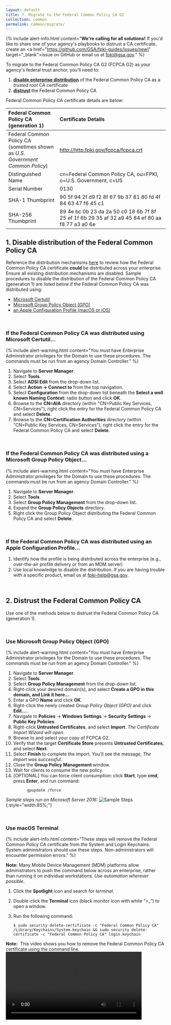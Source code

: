 ```yaml
---
layout: default 
title: 7. Migrate to the Federal Common Policy CA G2
collection: common
permalink: common/migrate/
---
```


{% include alert-info.html content="<strong>We're calling for all solutions!</strong> If you'd like to share one of your agency's playbooks to distrust a CA certificate, create an <a href=\"https://github.com/GSA/fpki-guides/issues/new\" target=\"_blank\">issue on GitHub</a> or email us at fpki@gsa.gov." %}

To migrate to the Federal Common Policy CA G2 (FCPCA G2) as your agency's federal trust anchor, you'll need to:
1. [**disable enterprise distribution**](#1-disable-distribution-of-the-federal-common-policy-ca) of the Federal Common Policy CA as a _trusted root_ CA certificate
1. [**distrust**](#2-distrust-the-federal-common-policy-ca) the Federal Common Policy CA

<p>Federal Common Policy CA certificate details are below:</p>

| **Federal Common Policy CA (generation 1)**  | **Certificate Details**                             |
| :--------  | :-------------------------------     |
| Federal Common Policy CA<br>(sometimes shown as *U.S. Government Common Policy*) | http://http.fpki.gov/fcpca/fcpca.crt |
| Distinguished Name | cn=Federal Common Policy CA, ou=FPKI, o=U.S. Government, c=US |
| Serial Number | 0130 |
| SHA-1 Thumbprint | 90 5f 94 2f d9 f2 8f 67 9b 37 81 80 fd 4f 84 63 47 f6 45 c1 |
| SHA-256 Thumbprint | 89 4e bc 0b 23 da 2a 50 c0 18 6b 7f 8f 25 ef 1f 6b 29 35 af 32 a9 45 84 ef 80 aa f8 77 a3 a0 6e |

## 1. Disable distribution of the Federal Common Policy CA

Reference the distribution mechanisms [here]({{site.baseurl}}/common/distribute-os/) to review how the Federal Common Policy CA certificate **could** be distributed across your enterprise.  Ensure all existing distribution mechanisms are disabled. Sample procedures to disable the distribution of the Federal Common Policy CA (generation 1) are listed below if the Federal Common Policy CA was distributed using:

- [Microsoft Certutil](#if-the-federal-common-policy-ca-was-distributed-using-microsoft-certutil)
- [Microsoft Group Policy Object (GPO)](#if-the-federal-common-policy-ca-was-distributed-using-a-group-policy-object)
- [an Apple Configuration Profile (macOS or iOS)](#if-the-federal-common-policy-ca-was-distributed-using-an-apple-configuration-profile)

<br>

### If the Federal Common Policy CA was distributed using Microsoft Certutil...
{% include alert-warning.html content="You must have Enterprise Administrator privileges for the Domain to use these procedures. The commands must be run from an agency Domain Controller." %}

1. Navigate to **Server Manager**.
1. Select **Tools**.
1. Select **ADSI Edit** from the drop-down list.
1. Select **Action -> Connect to** from the top navigation.
1. Select **Configuration** from the drop-down list beneath the **Select a well known Naming Context:** radio button and click **OK**.
1. Browse to the **CN=AIA** directory (within "CN=Public Key Services, CN=Services"), right click the entry for the Federal Common Policy CA and select **Delete**.
1. Browse to the **CN=Certification Authorities** directory (within "CN=Public Key Services, CN=Services"), right click the entry for the Federal Common Policy CA and select **Delete**.

<br>

### If the Federal Common Policy CA was distributed using a Microsoft Group Policy Object...
{% include alert-warning.html content="You must have Enterprise Administrator privileges for the Domain to use these procedures. The commands must be run from an agency Domain Controller." %}

1. Navigate to **Server Manager**.
1. Select **Tools**.
1. Select **Group Policy Management** from the drop-down list.
1. Expand the **Group Policy Objects** directory.
1. Right click the Group Policy Object distributing the Federal Common Policy CA and select **Delete**.

<br>

### If the Federal Common Policy CA was distributed using an Apple Configuration Profile...
1. Identify how the profile is being distributed across the enterprise (e.g., over-the-air profile delivery or from an MDM server)
2. Use local knowledge to disable the distribution.  If you are having trouble with a specific product, email us at fpki-help@gsa.gov.

<br>

## 2. Distrust the Federal Common Policy CA 

Use one of the methods below to distrust the Federal Common Policy CA (generation 1).

<br>

### Use Microsoft Group Policy Object (GPO)

{% include alert-warning.html content="You must have Enterprise Administrator privileges for the Domain to use these procedures. The commands must be run from an agency Domain Controller." %}

1. Navigate to **Server Manager**.
1. Select **Tools**.
1. Select **Group Policy Management** from the drop-down list.
1. Right-click your desired domain(s), and select **Create a GPO in this domain, and Link it here…**.
1. Enter a GPO **Name** and click **OK**.
1. Right-click the newly created *Group Policy Object (GPO)* and click **Edit…**.
1. Navigate to **Policies** -> **Windows Settings** -> **Security Settings** -> **Public Key Policies**.  
1. Right-click **Untrusted Certificates**, and select **Import**. *The Certificate Import Wizard will open*. 
1. Browse to and select your copy of FCPCA G2.
1. Verify that the target **Certificate Store** presents **Untrusted Certificates**, and select **Next**.
1. Select **Finish** to complete the import.  You'll see the message, *The import was successful*.
1. Close the **Group Policy Management** window.
1. Wait for clients to consume the new policy.
1. [OPTIONAL] You can force client consumption:  click **Start**, type **cmd**, press **Enter**, and run command:
    ```
          gpupdate /force
    ```
	
*Sample steps run on Microsoft Server 2016:*
![Sample Steps]({{site.baseurl}}/img/distrust-gpo.gif){:style="width:85%;"}
<br>

<br>

### Use macOS Terminal

{% include alert-info.html content="These steps will remove the Federal Common Policy CA certificate from the System and Login Keychains. System administrators should use these steps. Non-administrators will encounter permission errors." %}

**Note:** Many Mobile Device Management (MDM) platforms allow administrators to push the command below across an enterprise, rather than running it on individual workstations. _Use automation wherever possible_.

1. Click the **Spotlight** icon and search for *terminal*.
2. Double-click the **Terminal** icon (black monitor icon with white “>_”) to open a window.
3. Run the following command:

    ```
	$ sudo security delete-certificate -c "Federal Common Policy CA" /Library/Keychains/System.keychain && sudo security delete-certificate -c "Federal Common Policy CA" login.keychain
    ```
    
**Note:**&nbsp;&nbsp;This video shows you how to remove the Federal Common Policy CA certificate using the command line.
<br>
<video width="85%" controls>
  <source src="{{site.baseurl}}/video/remove_command_line.mp4" type="video/mp4">
</video>
<br>


